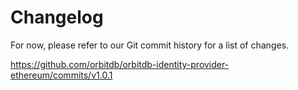 # Changelog

For now, please refer to our Git commit history for a list of changes.

https://github.com/orbitdb/orbitdb-identity-provider-ethereum/commits/v1.0.1
